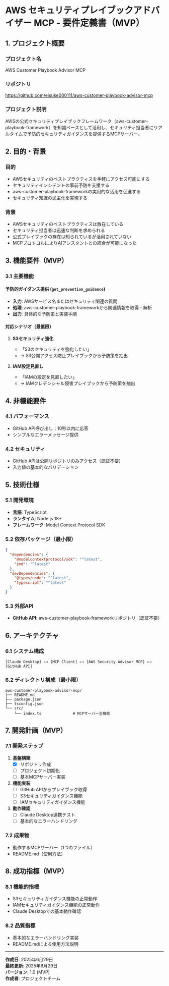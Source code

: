 # AWS セキュリティプレイブックアドバイザー MCP - 要件定義書（MVP）

## 1. プロジェクト概要

### プロジェクト名
AWS Customer Playbook Advisor MCP

### リポジトリ
https://github.com/eisuke000111/aws-customer-playbook-advisor-mcp

### プロジェクト説明
AWSの公式セキュリティプレイブックフレームワーク（aws-customer-playbook-framework）を知識ベースとして活用し、セキュリティ担当者にリアルタイムで予防的セキュリティガイダンスを提供するMCPサーバー。

## 2. 目的・背景

### 目的
- AWSセキュリティのベストプラクティスを手軽にアクセス可能にする
- セキュリティインシデントの事前予防を支援する
- aws-customer-playbook-frameworkの実用的な活用を促進する
- セキュリティ知識の民主化を実現する

### 背景
- AWSセキュリティのベストプラクティスは散在している
- セキュリティ担当者は迅速な判断を求められる
- 公式プレイブックの存在は知られているが活用されていない
- MCPプロトコルによりAIアシスタントとの統合が可能になった

## 3. 機能要件（MVP）

### 3.1 主要機能

#### 予防的ガイダンス提供 (`get_prevention_guidance`)
- **入力**: AWSサービス名またはセキュリティ関連の質問
- **処理**: aws-customer-playbook-frameworkから関連情報を取得・解析
- **出力**: 具体的な予防策と実装手順

#### 対応シナリオ（最低限）
1. **S3セキュリティ強化**
   - 「S3のセキュリティを強化したい」
   - → S3公開アクセス防止プレイブックから予防策を抽出

2. **IAM設定見直し**
   - 「IAMの設定を見直したい」
   - → IAMクレデンシャル侵害プレイブックから予防策を抽出

## 4. 非機能要件

### 4.1 パフォーマンス
- GitHub API呼び出し：10秒以内に応答
- シンプルなエラーメッセージ提供

### 4.2 セキュリティ
- GitHub APIは公開リポジトリのみアクセス（認証不要）
- 入力値の基本的なバリデーション

## 5. 技術仕様

### 5.1 開発環境
- **言語**: TypeScript
- **ランタイム**: Node.js 18+
- **フレームワーク**: Model Context Protocol SDK

### 5.2 依存パッケージ（最小限）
```json
{
  "dependencies": {
    "@modelcontextprotocol/sdk": "^latest",
    "zod": "^latest"
  },
  "devDependencies": {
    "@types/node": "^latest",
    "typescript": "^latest"
  }
}
```

### 5.3 外部API
- **GitHub API**: aws-customer-playbook-frameworkリポジトリ（認証不要）

## 6. アーキテクチャ

### 6.1 システム構成
```
[Claude Desktop] ←→ [MCP Client] ←→ [AWS Security Advisor MCP] ←→ [GitHub API]
```

### 6.2 ディレクトリ構成（最小限）
```
aws-customer-playbook-advisor-mcp/
├── README.md
├── package.json
├── tsconfig.json
└── src/
    └── index.ts              # MCPサーバー全機能
```

## 7. 開発計画（MVP）

### 7.1 開発ステップ
1. **基盤構築**
   - [x] リポジトリ作成
   - [ ] プロジェクト初期化
   - [ ] 基本MCPサーバー実装

2. **機能実装**
   - [ ] GitHub APIからプレイブック取得
   - [ ] S3セキュリティガイダンス機能
   - [ ] IAMセキュリティガイダンス機能

3. **動作確認**
   - [ ] Claude Desktop連携テスト
   - [ ] 基本的なエラーハンドリング

### 7.2 成果物
- 動作するMCPサーバー（1つのファイル）
- README.md（使用方法）

## 8. 成功指標（MVP）

### 8.1 機能的指標
- S3セキュリティガイダンス機能の正常動作
- IAMセキュリティガイダンス機能の正常動作  
- Claude Desktopでの基本動作確認

### 8.2 品質指標
- 基本的なエラーハンドリング実装
- README.mdによる使用方法説明

---

**作成日**: 2025年6月29日  
**最終更新**: 2025年6月29日  
**バージョン**: 1.0 (MVP)  
**作成者**: プロジェクトチーム